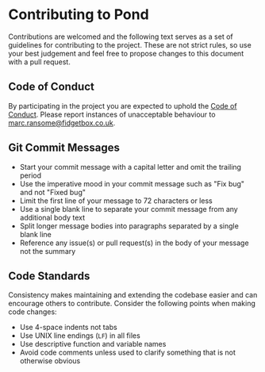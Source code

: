 # Contributing to Pond

Contributions are welcomed and the following text serves as a set of guidelines for contributing to the project. These are not strict rules, so use your best judgement and feel free to propose changes to this document with a pull request.

## Code of Conduct

By participating in the project you are expected to uphold the [Code of Conduct](CODE_OF_CONDUCT.md). Please report instances of unacceptable behaviour to marc.ransome@fidgetbox.co.uk.

## Git Commit Messages

* Start your commit message with a capital letter and omit the trailing period
* Use the imperative mood in your commit message such as "Fix bug" and not "Fixed bug"
* Limit the first line of your message to 72 characters or less
* Use a single blank line to separate your commit message from any additional body text
* Split longer message bodies into paragraphs separated by a single blank line
* Reference any issue(s) or pull request(s) in the body of your message not the summary

## Code Standards

Consistency makes maintaining and extending the codebase easier and can encourage others to contribute. Consider the following points when making code changes:

* Use 4-space indents not tabs
* Use UNIX line endings (`LF`) in all files
* Use descriptive function and variable names
* Avoid code comments unless used to clarify something that is not otherwise obvious
